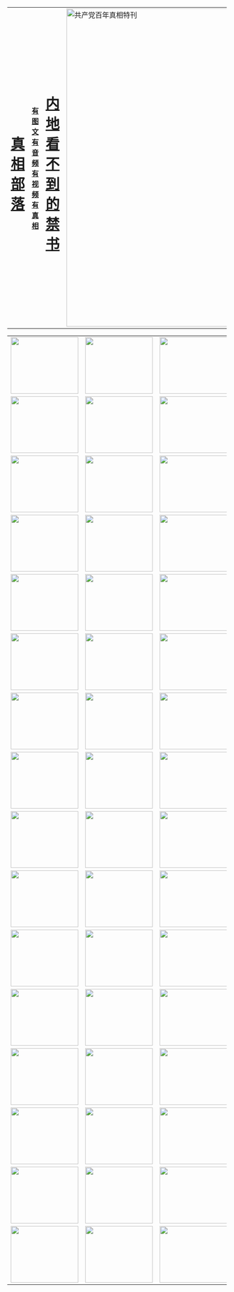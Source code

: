 <table>
<tr>

<td>
	<H1><a href="http://3.9453.z23.gsmcamp.com/zx/">真相部落</a></H1>
</td>
<td>
	<H4><a href="http://3.9453.z23.gsmcamp.com/zx/">有图文 有音频 有视频 有真相</a></H4>
</td>
<td>
	<H1><a href="http://3.9453.z23.gsmcamp.com/book/"> 内地看不到的禁书</a></H1>
</td>
<td>
	<a href="http://3.9453.z23.gsmcamp.com/zx/bngcd/"><img src="http://3.9453.z23.gsmcamp.com/zx/bngcd/gcdbnzx.jpg" width="730"  border="0" alt="共产党百年真相特刊"></a>
</td>
</tr>
</table>


<table>
<tr>
	<td><a href="http://3.0592.u55.step4dj.com/xtr/107/"><img  src ="http://3.0592.u55.step4dj.com/pic/2017/02/107.jpg" width="155px" height="130px"></a></td>
	<td><a href="http://3.0592.u55.step4dj.com/xtr/829/"><img src ="http://3.0592.u55.step4dj.com/pic/2017/02/829.jpg" width="155px" height="130px"></a></td>
	<td><a href="http://3.0592.u55.step4dj.com/xtr/69/"><img  src ="http://3.0592.u55.step4dj.com/pic/2017/02/69.jpg" width="155px" height="130px"></a></td>
	<td><a href="http://3.0592.u55.step4dj.com/xtr/99/"><img  src ="http://3.0592.u55.step4dj.com/pic/2017/02/99.jpg" width="155px" height="130px"></a></td>
</tr>
<tr>
	<td><a href="http://3.0592.u55.step4dj.com/xtr/40/"><img  src ="http://3.0592.u55.step4dj.com/pic/2017/02/40.jpg" width="155px" height="130px"></a></td>
	<td><a href="http://3.0592.u55.step4dj.com/xtr/20/"><img  src ="http://3.0592.u55.step4dj.com/pic/2017/02/20.jpg" width="155px" height="130px"></a></td>
	<td><a href="http://3.0592.u55.step4dj.com/xtr/81/"><img  src ="http://3.0592.u55.step4dj.com/pic/2017/02/81.jpg" width="155px" height="130px"></a></td>
	<td><a href="http://3.0592.u55.step4dj.com/xtr/2/"><img  src ="http://3.0592.u55.step4dj.com/pic/2017/02/2.jpg" width="155px" height="130px"></a></td>
</tr>
<tr>
	<td><a href="http://3.0592.u55.step4dj.com/xtr/86/"><img  src ="http://3.0592.u55.step4dj.com/pic/2017/02/86.jpg" width="155px" height="130px"></a></td>
	<td><a href="http://3.0592.u55.step4dj.com/xtr/109/"><img  src ="http://3.0592.u55.step4dj.com/pic/2017/02/109.jpg" width="155px" height="130px"></a></td>
	<td><a href="http://3.0592.u55.step4dj.com/xtr/1378/"><img  src ="http://3.0592.u55.step4dj.com/pic/2017/02/1378.jpg" width="155px" height="130px"></a></td>
	<td><a href="http://3.0592.u55.step4dj.com/xtr/57/"><img  src ="http://3.0592.u55.step4dj.com/pic/2017/02/57.jpg" width="155px" height="130px"></a></td>
</tr>
<tr>
	<td><a href="http://3.0592.u55.step4dj.com/xtr/1219/"><img  src ="http://3.0592.u55.step4dj.com/pic/2017/02/1219.jpg" width="155px" height="130px"></a></td>
	<td><a href="http://3.0592.u55.step4dj.com/xtr/1220/"><img  src ="http://3.0592.u55.step4dj.com/pic/2017/02/1220.jpg" width="155px" height="130px"></a></td>
	<td><a href="http://3.0592.u55.step4dj.com/xtr/1221/"><img  src ="http://3.0592.u55.step4dj.com/pic/2017/02/1221.jpg" width="155px" height="130px"></a></td>
	<td><a href="http://3.0592.u55.step4dj.com/xtr/51/"><img  src ="http://3.0592.u55.step4dj.com/pic/2017/02/51.jpg" width="155px" height="130px"></a></td>
</tr>
<tr>
	<td><a href="http://3.0592.u55.step4dj.com/xtr/1055/"><img  src ="http://3.0592.u55.step4dj.com/pic/2017/02/1055.jpg" width="155px" height="130px"></a></td>
	<td><a href="http://3.0592.u55.step4dj.com/xtr/611/"><img  src ="http://3.0592.u55.step4dj.com/pic/2017/02/611.jpg" width="155px" height="130px"></a></td>
	<td><a href="http://3.0592.u55.step4dj.com/xtr/1121/"><img  src ="http://3.0592.u55.step4dj.com/pic/2017/02/1121.jpg" width="155px" height="130px"></a></td>
	<td><a href="http://3.0592.u55.step4dj.com/xtr/610/"><img  src ="http://3.0592.u55.step4dj.com/pic/2017/02/610.jpg" width="155px" height="130px"></a></td>
</tr>
<tr>
	<td><a href="http://3.0592.u55.step4dj.com/xtr/1128/"><img  src ="http://3.0592.u55.step4dj.com/pic/2017/02/1128.jpg" width="155px" height="130px"></a></td>
	<td><a href="http://3.0592.u55.step4dj.com/xtr/1395/"><img  src ="http://3.0592.u55.step4dj.com/pic/2017/02/1406.jpg" width="155px" height="130px"></a></td>
	<td><a href="http://3.0592.u55.step4dj.com/xtr/1407/"><img  src ="http://3.0592.u55.step4dj.com/pic/2017/02/1407.jpg" width="155px" height="130px"></a></td>
	<td><a href="http://3.0592.u55.step4dj.com/xtr/934/"><img  src ="http://3.0592.u55.step4dj.com/pic/2017/02/934.jpg" width="155px" height="130px"></a></td>
</tr>
<tr>
	<td><a href="http://3.0592.u55.step4dj.com/xtr/641/"><img  src ="http://3.0592.u55.step4dj.com/pic/2017/02/641.jpg" width="155px" height="130px"></a></td>
	<td><a href="http://3.0592.u55.step4dj.com/xtr/949/"><img  src ="http://3.0592.u55.step4dj.com/pic/2017/02/949.jpg" width="155px" height="130px"></a></td>
	<td><a href="http://3.0592.u55.step4dj.com/xtr/112/"><img  src ="http://3.0592.u55.step4dj.com/pic/2017/02/112.jpg" width="155px" height="130px"></a></td>
	<td><a href="http://3.0592.u55.step4dj.com/xtr/812/"><img  src ="http://3.0592.u55.step4dj.com/pic/2017/02/812.jpg" width="155px" height="130px"></a></td>
</tr>
<tr>
	<td><a href="http://3.0592.u55.step4dj.com/xtr/103/"><img  src ="http://3.0592.u55.step4dj.com/pic/2017/02/103.jpg" width="155px" height="130px"></a></td>
	<td><a href="http://3.0592.u55.step4dj.com/xtr/3/"><img  src ="http://3.0592.u55.step4dj.com/pic/2017/02/3.jpg" width="155px" height="130px"></a></td>
	<td><A href="http://3.0592.u55.step4dj.com/mp4/zx/2015/11/Lkmtt.mp4" target="_blank" title="莲开满天庭"><img  src="http://3.0592.u55.step4dj.com/pic/2015/11/Lkmtt3480_jssor.jpg"  width="155px" height="130px"></A></td>
	<td><A href="http://3.0592.u55.step4dj.com/mp4/zx/2015/11/2013513.mp4" target="_blank" title="飞旋的法轮"><img  src="http://3.0592.u55.step4dj.com/pic/2015/11/falun480_jssor.jpg"  width="155px" height="130px"></A></td>
</tr>
<tr>
	<td><A href="http://3.0592.u55.step4dj.com/mp4/zx/2015/11/NYParade.mp4" target="_blank" title="2004年4月10日法轮功纽约大游行"><img  src="http://3.0592.u55.step4dj.com/pic/2015/11/nyparade480_jssor.jpg"  width="155px" height="130px"></A></td>
	<td><A href="http://3.0592.u55.step4dj.com/mp4/news617/2015/05/WEB_s28093.mp4" target="_blank" title="2015年世界法轮大法日特别报导"><img  src="http://3.0592.u55.step4dj.com/pic/2015/11/p6752711a666997037_jssor.jpg"  width="155px" height="130px"></A></td>
	<td><A href="http://3.0592.u55.step4dj.com/mp4/news829/2015/11/30211_326650.mp4" target="_blank" title="沧州绑架案连审四天 民众抹泪称审好人"><img  src="http://3.0592.u55.step4dj.com/pic/2015/11/changzhou2480_jssor.jpg"  width="155px" height="130px"></A></td>
	<td><A href="http://3.0592.u55.step4dj.com/mp4/mhph/2015/10/changzhou.mp4" target="_blank" title="沧州真相--狮城血泪"><img  src="http://3.0592.u55.step4dj.com/pic/2015/11/changzhou480_jssor.jpg"  width="155px" height="130px"></A></td>
</tr>
<tr>
	<td><A href="http://3.0592.u55.step4dj.com/mp4/mhjd/mhjd_55.mp4" target="_blank" title="正义律师与无罪辩护"><img  src="http://3.0592.u55.step4dj.com/pic/2015/11/wzbh480_jssor.jpg"  width="155px" height="130px"></A></td>
	<td><A href="http://3.0592.u55.step4dj.com/mp4/zx/2015/11/layerkcs.mp4" target="_blank" title="中国的良心--高智晟律师"><img  src="http://3.0592.u55.step4dj.com/pic/2015/11/layerkcs2480_jssor.jpg"  width="155px" height="130px"></A></td>
	<td><A href="http://3.0592.u55.step4dj.com/mp4/mhph/2015/10/szxl.mp4" target="_blank" title="神州血泪--北京、大庆、广东、哈尔滨"><img  src="http://3.0592.u55.step4dj.com/pic/2015/11/szxl480_jssor.jpg"  width="155px" height="130px"></A></td>
	<td><A href="http://3.0592.u55.step4dj.com/mp4/zx/2015/11/TangShanFFXS.mp4" target="_blank" title="真相纪录片：凤凰新生"><img  src="http://3.0592.u55.step4dj.com/pic/2015/11/fhxs2480_jssor.jpg"  width="155px" height="130px"></A></td>
</tr>
<tr>
	<td><A href="http://3.0592.u55.step4dj.com/mp4/zx/2015/11/jidong.mp4" target="_blank" title="冀东监狱的罪恶"><img  src="http://3.0592.u55.step4dj.com/pic/2015/11/jidong480_jssor.jpg"  width="155px" height="130px"></A></td>
	<td><A href="http://3.0592.u55.step4dj.com/mp4/mhph/2015/10/tangshan.mp4" target="_blank" title="凤凰血泪"><img  src="http://3.0592.u55.step4dj.com/pic/2015/11/tangshan480_jssor.jpg"  width="155px" height="130px"></A>
					</div></td>
	<td>	<A href="http://3.0592.u55.step4dj.com/mp4/mhph/2015/10/zfxtzxl.mp4" target="_blank" title="政法系统罪行录--唐山篇"><img  src="http://3.0592.u55.step4dj.com/pic/2015/11/zfxtzxl480_jssor.jpg"  width="155px" height="130px"></A></td>
	<td><A href="http://3.0592.u55.step4dj.com/mp4/mhph/2015/10/QDBG.mp4" target="_blank" title="青岛悲歌"><img  src="http://3.0592.u55.step4dj.com/pic/2015/10/qdbg2480_jssor.jpg"  width="155px" height="130px"></A></td>
</tr>
<tr>
	<td><A href="http://3.0592.u55.step4dj.com/mp4/mhph/2015/10/huludao.mp4" target="_blank" title="葫芦岛永恒的见证"><img  src="http://3.0592.u55.step4dj.com/pic/2015/10/huludao480_jssor.jpg"  width="155px" height="130px"></A></td>
	<td><A href="http://3.0592.u55.step4dj.com/mp4/mhph/2015/10/qbzx.mp4" target="_blank" title="湖畔泉边听真相-济南泉城的传奇"><img  src="http://3.0592.u55.step4dj.com/pic/2015/10/hupan480_jssor.jpg"  width="155px" height="130px"></A></td>
	<td><A href="http://3.0592.u55.step4dj.com/mp4/mhph/2015/10/baoding_dvd_v2.mp4" target="_blank" title="燕赵悲歌"><img  src="http://3.0592.u55.step4dj.com/pic/2015/10/yzbg480_jssor.jpg"  width="155px" height="130px"></A></td>
	<td><A href="http://3.0592.u55.step4dj.com/mp4/zx/2015/11/meihuashi_complete_ED2.0.mp4" target="_blank" title="梅花诗完整版"><img  src="http://3.0592.u55.step4dj.com/pic/2015/11/mhs480_jssor.jpg"  width="155px" height="130px"></A></td>
</tr>
<tr>
	<td><A href="http://3.0592.u55.step4dj.com/mp4/zx/2015/11/fengbei512k.mp4" target="_blank" title="丰碑"><img  src="http://3.0592.u55.step4dj.com/pic/2015/11/fongbei480_jssor.jpg"  width="155px" height="130px"></A></td>
	<td><A href="http://3.0592.u55.step4dj.com/mp4/zx/2015/11/fytdxComplete.mp4" target="_blank" title="风雨天地行全集"><img  src="http://3.0592.u55.step4dj.com/pic/2015/11/fytdxWhite480_jssor.jpg"  width="155px" height="130px"></A></td>
	<td><A href="http://3.0592.u55.step4dj.com/mp4/zx/2015/11/JianZheng.mp4" target="_blank" title="见证"><img  src="http://3.0592.u55.step4dj.com/pic/2015/11/witness480_jssor.jpg"  width="155px" height="130px"></A></td>
	<td><A href="http://3.0592.u55.step4dj.com/mp4/mhph/2015/10/hcym.mp4" target="_blank" title="红朝阴谋"><img  src="http://3.0592.u55.step4dj.com/pic/2015/10/hcym480_jssor.jpg"  width="155px" height="130px"></A></td>
</tr>
<tr>
	<td><A href="http://3.0592.u55.step4dj.com/mp4/zx/2015/11/zfzxPalV3.mp4" target="_blank" title="是自焚还是骗局"><img  src="http://3.0592.u55.step4dj.com/pic/2015/11/zfzx4805_jssor.jpg"  width="155px" height="130px"></A></td>
	<td><A href="http://3.0592.u55.step4dj.com/mp4/zx/2015/11/lsdspMsyTd.mp4" target="_blank" title="历史的审判"><img  src="http://3.0592.u55.step4dj.com/pic/2015/11/lsdsp480_jssor.jpg"  width="155px" height="130px"></A></td>
	<td><A href="http://3.0592.u55.step4dj.com/mp4/news886/2015/11/concat886.mp4" target="_blank" title="一周全球控告江泽民"><img  src="http://3.0592.u55.step4dj.com/pic/2015/11/news886480_jssor.jpg"  width="155px" height="130px"></A></td>
	<td><A href="http://3.0592.u55.step4dj.com/mp4/news1378/2014/08/CQSD_s0_e4_v2_i0-CQSD_4-video.mp4" target="_blank" title="欧洲的抉择"><img  src="http://3.0592.u55.step4dj.com/pic/2015/11/p5143421a564166643-ss_jssor.jpg"  width="155px" height="130px"></A></td>
</tr>
<tr>
	<td><A href="http://3.0592.u55.step4dj.com/mp4/zx/2015/11/hk20150720parade.mp4" target="_blank" title="港法轮功反迫害大游行 大陆游客震撼"><img  src="http://3.0592.u55.step4dj.com/pic/2015/11/281098-ss_jssor.jpg"  width="155px" height="130px"></A></td>
	<td><A href="http://3.0592.u55.step4dj.com/mp4/zx/2015/11/20150720hkParade512k.mp4" target="_blank" title="香港法轮功720游行声援诉江潮"><img  src="http://3.0592.u55.step4dj.com/pic/2015/11/2015720parade480_jssor.jpg"  width="155px" height="130px"></A></td>
	<td><A href="http://3.0592.u55.step4dj.com/mp4/zx/2015/11/hktdc512.mp4" target="_blank" title="香港退党潮"><img  src="http://3.0592.u55.step4dj.com/pic/2015/11/hktdc480_jssor.jpg"  width="155px" height="130px"></A></td>
	<td><A href="http://3.0592.u55.step4dj.com/mp4/news413/2015/11/concat413.mp4" target="_blank" title="本月退党精选"><img  src="http://3.0592.u55.step4dj.com/pic/2015/11/tuidang480_jssor.jpg"  width="155px" height="130px"></A></td>
</tr>
<tr>
	<td><A href="http://3.0592.u55.step4dj.com/mp4/news823/2015/11/TSZG_British_1_QA_A_TSZG-61-1_XinHaoNianZuoZh_P617180.mp4" target="_blank" title="辛灏年：纪念《九评共产党》发表十周年演讲"><img  src="http://3.0592.u55.step4dj.com/pic/2015/11/xhn9p10480_jssor.jpg"  width="155px" height="130px"></A></td>
	<td><A href="http://3.0592.u55.step4dj.com/mp4/news57/2015/11/JPGCD8.mp4" target="_blank" title="【九评之八】评中国共产党的邪教本质"><img  src="http://3.0592.u55.step4dj.com/pic/2015/11/9pkcd8p480_jssor.jpg"  width="155px" height="130px"></A></td>
	<td><A href="http://3.0592.u55.step4dj.com/mp4/other/kao.Chih.Sheng_story.mp4"  target="_blank" title="超越恐惧:高智晟的故事"				style="font-size:20px;"><img src="http://3.0592.u55.step4dj.com/pic/2016/12/GZS201408070902.jpg"  width="155px" height="130px">
						</A></td>
	<td><A href="http://3.0592.u55.step4dj.com/mp4/zx/2016/11/oh10yearsInv.mp4"  target="_blank" title="纪录片《活摘 十年调查》完整版" style="font-size:20px;"><img src="http://3.0592.u55.step4dj.com/pic/2016/11/10yearsOHinv.jpg"  width="155px" height="130px">
						</A></td>
</tr>
</table>


